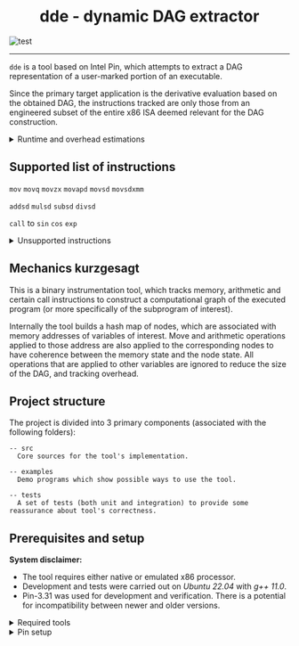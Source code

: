<h1 align="center">dde - dynamic DAG extractor</h1>

<div align="left">

![test](https://github.com/hidal00p/dde/actions/workflows/test.yml/badge.svg)

</div>

---

`dde` is a tool based on Intel Pin, which attempts to extract a DAG representation
of a user-marked portion of an executable.

Since the primary target application is the derivative evaluation based on the obtained DAG,
the instructions tracked are only those from an engineered subset of the entire x86 ISA deemed
relevant for the DAG construction.


<details>
  <summary>Runtime and overhead estimations</summary>

```text
Test                Max [ms]    Min [ms]    Mean [ms]    Total [ms]  Overhead [dde / raw]
----------------  ----------  ----------  -----------  ------------  ----------------------
mul                 0.865513    2.5e-05   0.000115224      1.15224   -
mul dde             2.68702     0.015267  0.0186773      186.773     162.0963
add                 0.252552    2.5e-05   6.90574e-05      0.690574  -
add dde             1.71118     0.016764  0.018505       185.05      267.9651
sub                 0.257937    2.6e-05   5.37878e-05      0.537878  -
sub dde             1.44957     0.016768  0.0188062      188.062     349.6377
div                 0.26628     2.6e-05   5.55229e-05      0.555229  -
div dde             1.44847     0.015829  0.0185059      185.059     333.3028
sin                 1.37289     0.000118  0.000329713      3.29713   -
sin dde             2.5715      0.012942  0.0149685      149.685     45.3985
compound            2.2045      0.00046   0.000821527      8.21527   -
compound dde        5.22581     0.055423  0.0675805      675.805     82.2621
compound_sac        1.3037      0.000487  0.000697094      6.97094   -
compound_sac dde    4.37545     0.066463  0.0860439      860.439     123.4322
```
</details>


## Supported list of instructions

`mov`
`movq`
`movzx`
`movapd`
`movsd`
`movsdxmm`

`addsd`
`mulsd`
`subsd`
`divsd`

`call` to `sin` `cos` `exp`


<details>
  <summary>Unsupported instructions</summary>

- Instructions related to floating-point bit tricks, e.g. `xord` to swap the sign bit
- VEX instructions, e.g., `vmovsd` `vmulsd` etc
- SIMD fused instructions, e.g., `vfmadd213sd` `vfnmadd213sd` etc (to extract DAG of SDL routines)
</details>


## Mechanics kurzgesagt

This is a binary instrumentation tool, which tracks memory, arithmetic and certain
call instructions to construct a computational graph of the executed program (or more
specifically of the subprogram of interest).

Internally the tool builds a hash map of nodes, which are associated with
memory addresses of variables of interest. Move and arithmetic operations
applied to those address are also applied to the corresponding nodes to have
coherence between the memory state and the node state. All operations that
are applied to other variables are ignored to reduce the size of the DAG, and
tracking overhead.


## Project structure

The project is divided into 3 primary components (associated with the following folders):

```
-- src
  Core sources for the tool's implementation.

-- examples
  Demo programs which show possible ways to use the tool.

-- tests
  A set of tests (both unit and integration) to provide some reassurance about tool's correctness.
```


## Prerequisites and setup

**System disclaimer:**

- The tool requires either native or emulated x86 processor.
- Development and tests were carried out on *Ubuntu 22.04* with *g++ 11.0*.
- Pin-3.31 was used for development and verification. There is a potential for incompatibility between newer and older versions.

<details>
  <summary>Required tools</summary>

- GNU Make
- GNU C++ compiler
- Properly setup Intel Pin Environment

Both GNU make and the compilation stack can be installed on the Linux-based system using the following commands:

```bash
sudo apt-get update
sudo apt-get install build-essential
```

To verify that the tools are now available to you execute this command:

```bash
make --version
g++ --version
```

</details>

<details>
  <summary>Pin setup</summary>

This setup is only valid for Linux.

- Grab Intel Pin from [here](https://software.intel.com/sites/landingpage/pintool/downloads/pin-external-3.31-98869-gfa6f126a8-gcc-linux.tar.gz).

```bash
# Load the file into a current directory
wget https://software.intel.com/sites/landingpage/pintool/downloads/pin-external-3.31-98869-gfa6f126a8-gcc-linux.tar.gz
```

- Extract the downloaded file into the directory of your choosing.

```bash
tar -xf <pin-tar-file-name>
```

- Define an infrastructure critical environment variable.

```bash
export PIN_ROOT=$(pwd)/<pin-dir> 
```

- Append this variable to the path.

```bash
export PATH=$(PATH):$(PIN_ROOT)
```

- Tip - add both of the above commands to your `.bashrc`, save it, and source it for the changes to take action.
- Run the following set of commands to build the entire project and launch a test run.

```bash
# First build
make

# Run the test case
pin -t src/obj-intel64/dde.so -- examples/newton.exe
```

- A success is indicated by a successful build of the program and a set of solutions printed out to the screen!
</details>
